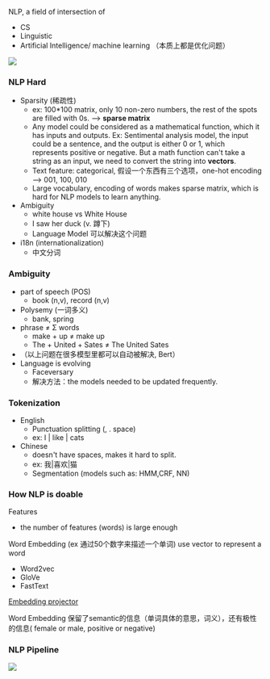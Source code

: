 NLP, a field of intersection of 

- CS
- Linguistic
- Artificial Intelligence/ machine learning （本质上都是优化问题）

![](https://www.altoros.com/blog/wp-content/uploads/2018/05/intersection-of-machine-deep-learning-natural-language-processing-artificial-intelligence.png)

### NLP Hard

- Sparsity (稀疏性)
  - ex: 100*100 matrix,  only 10 non-zero numbers, the rest of the spots are filled with 0s. --> **sparse matrix**
  - Any model could be considered as a mathematical function, which it has inputs and outputs. Ex: Sentimental analysis model, the input could be a sentence, and the output is either 0 or 1, which represents positive or negative.  But a math function can't take a string as an input, we need to convert the string into **vectors**. 
  - Text feature: categorical, 假设一个东西有三个选项，one-hot encoding --> 001, 100, 010
  - Large vocabulary, encoding of words makes sparse matrix, which is hard for NLP models to learn anything. 
- Ambiguity 
  - white house vs White House
  - I saw her duck (v. 蹲下)
  - Language Model 可以解决这个问题
- i18n (internationalization)
  - 中文分词 

### Ambiguity

- part of speech (POS)
  - book (n,v), record (n,v)
- Polysemy (一词多义)
  - bank, spring
- phrase ≠ Σ words
  - make + up ≠ make up
  - The + United + Sates ≠ The United Sates 
- （以上问题在很多模型里都可以自动被解决, Bert）
- Language is evolving 
  - Faceversary 
  - 解决方法：the models needed to be updated frequently.

### Tokenization

- English 
  - Punctuation splitting (, . space)
  - ex: I | like | cats
- Chinese 
  - doesn't have spaces, makes it hard to split.
  - ex: 我|喜欢|猫
  - Segmentation (models such as: HMM,CRF, NN)

### How NLP is doable

Features

- the number of features (words) is large enough

Word Embedding (ex 通过50个数字来描述一个单词) use vector to represent a word

- Word2vec
- GloVe
- FastText

[Embedding projector](https://projector.tensorflow.org/)

Word Embedding 保留了semantic的信息（单词具体的意思，词义），还有极性的信息( female or male, positive or negative)

### NLP Pipeline

![](https://raw.githubusercontent.com/ffflora/data-science-notes/master/archived-pics/open-course/nlp.png)
